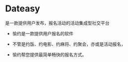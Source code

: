 # Dateasy

是一款提供用户发布，报名活动的活动集成型社交平台


- 愉约是一款提供用户报名的软件

- 不管是约饭、约电影、约麻将、约聚会，亦或是活动报名，

- 愉约帮您提供最简单畅快的报名方式。
